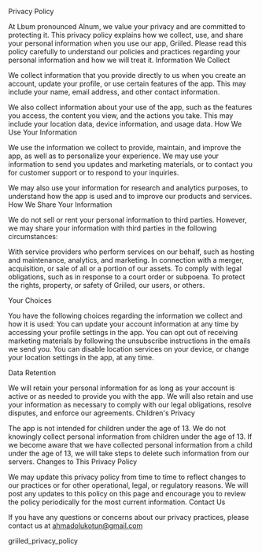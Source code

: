 Privacy Policy

At Lbum pronounced Alnum, we value your privacy and are committed to protecting it. This privacy policy explains how we collect, use, and share your personal information when you use our app, Griiled. Please read this policy carefully to understand our policies and practices regarding your personal information and how we will treat it.
Information We Collect

We collect information that you provide directly to us when you create an account, update your profile, or use certain features of the app. This may include your name, email address, and other contact information.

We also collect information about your use of the app, such as the features you access, the content you view, and the actions you take. This may include your location data, device information, and usage data.
How We Use Your Information

We use the information we collect to provide, maintain, and improve the app, as well as to personalize your experience. We may use your information to send you updates and marketing materials, or to contact you for customer support or to respond to your inquiries.

We may also use your information for research and analytics purposes, to understand how the app is used and to improve our products and services.
How We Share Your Information

We do not sell or rent your personal information to third parties. However, we may share your information with third parties in the following circumstances:

With service providers who perform services on our behalf, such as hosting and maintenance, analytics, and marketing.
In connection with a merger, acquisition, or sale of all or a portion of our assets.
To comply with legal obligations, such as in response to a court order or subpoena.
To protect the rights, property, or safety of Griiled, our users, or others.

Your Choices

You have the following choices regarding the information we collect and how it is used:
You can update your account information at any time by accessing your profile settings in the app.
You can opt out of receiving marketing materials by following the unsubscribe instructions in the emails we send you.
You can disable location services on your device, or change your location settings in the app, at any time.

Data Retention

We will retain your personal information for as long as your account is active or as needed to provide you with the app. We will also retain and use your information as necessary to comply with our legal obligations, resolve disputes, and enforce our agreements.
Children's Privacy

The app is not intended for children under the age of 13. We do not knowingly collect personal information from children under the age of 13. If we become aware that we have collected personal information from a child under the age of 13, we will take steps to delete such information from our servers.
Changes to This Privacy Policy

We may update this privacy policy from time to time to reflect changes to our practices or for other operational, legal, or regulatory reasons. We will post any updates to this policy on this page and encourage you to review the policy periodically for the most current information.
Contact Us

If you have any questions or concerns about our privacy practices, please contact us at ahmadolukotun@gmail.com

griiled_privacy_policy
